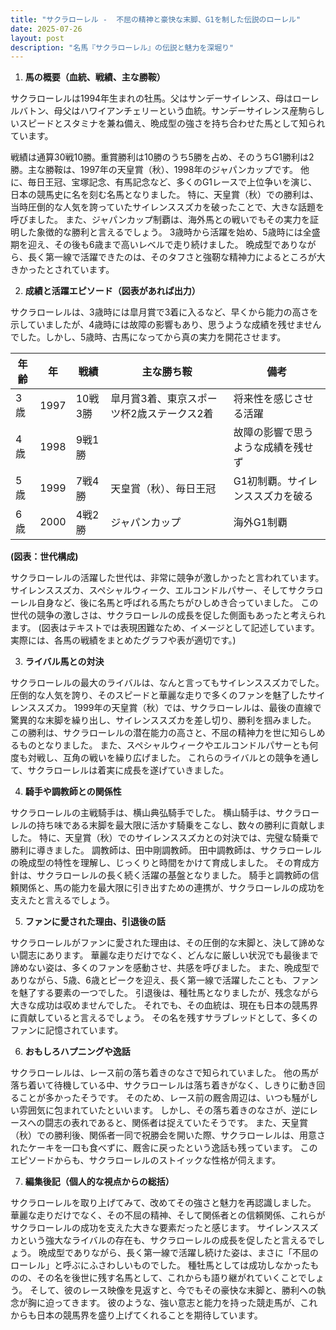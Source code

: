 ```yaml
---
title: "サクラローレル -  不屈の精神と豪快な末脚、G1を制した伝説のローレル"
date: 2025-07-26
layout: post
description: "名馬『サクラローレル』の伝説と魅力を深堀り"
---
```


1. **馬の概要（血統、戦績、主な勝鞍）**

サクラローレルは1994年生まれの牡馬。父はサンデーサイレンス、母はローレルバトン、母父はハワイアンチェリーという血統。サンデーサイレンス産駒らしいスピードとスタミナを兼ね備え、晩成型の強さを持ち合わせた馬として知られています。

戦績は通算30戦10勝。重賞勝利は10勝のうち5勝を占め、そのうちG1勝利は2勝。主な勝鞍は、1997年の天皇賞（秋）、1998年のジャパンカップです。  他に、毎日王冠、宝塚記念、有馬記念など、多くのG1レースで上位争いを演じ、日本の競馬史に名を刻む名馬となりました。  特に、天皇賞（秋）での勝利は、当時圧倒的な人気を誇っていたサイレンススズカを破ったことで、大きな話題を呼びました。  また、ジャパンカップ制覇は、海外馬との戦いでもその実力を証明した象徴的な勝利と言えるでしょう。  3歳時から活躍を始め、5歳時には全盛期を迎え、その後も6歳まで高いレベルで走り続けました。  晩成型でありながら、長く第一線で活躍できたのは、そのタフさと強靭な精神力によるところが大きかったとされています。


2. **成績と活躍エピソード（図表があれば出力）**

サクラローレルは、3歳時には皐月賞で3着に入るなど、早くから能力の高さを示していましたが、4歳時には故障の影響もあり、思うような成績を残せませんでした。しかし、5歳時、古馬になってから真の実力を開花させます。

| 年齢 | 年 | 戦績 | 主な勝ち鞍 | 備考 |
|---|---|---|---|---|
| 3歳 | 1997 | 10戦3勝 |  皐月賞3着、東京スポーツ杯2歳ステークス2着 |  将来性を感じさせる活躍 |
| 4歳 | 1998 | 9戦1勝 |  | 故障の影響で思うような成績を残せず |
| 5歳 | 1999 | 7戦4勝 | 天皇賞（秋）、毎日王冠 |  G1初制覇。サイレンススズカを破る |
| 6歳 | 2000 | 4戦2勝 | ジャパンカップ |  海外G1制覇 |


**(図表：世代構成)**

サクラローレルの活躍した世代は、非常に競争が激しかったと言われています。  サイレンススズカ、スペシャルウィーク、エルコンドルパサー、そしてサクラローレル自身など、後に名馬と呼ばれる馬たちがひしめき合っていました。  この世代の競争の激しさは、サクラローレルの成長を促した側面もあったと考えられます。  (図表はテキストでは表現困難なため、イメージとして記述しています。実際には、各馬の戦績をまとめたグラフや表が適切です。)


3. **ライバル馬との対決**

サクラローレルの最大のライバルは、なんと言ってもサイレンススズカでした。  圧倒的な人気を誇り、そのスピードと華麗な走りで多くのファンを魅了したサイレンススズカ。  1999年の天皇賞（秋）では、サクラローレルは、最後の直線で驚異的な末脚を繰り出し、サイレンススズカを差し切り、勝利を掴みました。  この勝利は、サクラローレルの潜在能力の高さと、不屈の精神力を世に知らしめるものとなりました。  また、スペシャルウィークやエルコンドルパサーとも何度も対戦し、互角の戦いを繰り広げました。  これらのライバルとの競争を通して、サクラローレルは着実に成長を遂げていきました。


4. **騎手や調教師との関係性**

サクラローレルの主戦騎手は、横山典弘騎手でした。  横山騎手は、サクラローレルの持ち味である末脚を最大限に活かす騎乗をこなし、数々の勝利に貢献しました。  特に、天皇賞（秋）でのサイレンススズカとの対決では、完璧な騎乗で勝利に導きました。  調教師は、田中剛調教師。  田中調教師は、サクラローレルの晩成型の特性を理解し、じっくりと時間をかけて育成しました。  その育成方針は、サクラローレルの長く続く活躍の基盤となりました。  騎手と調教師の信頼関係と、馬の能力を最大限に引き出すための連携が、サクラローレルの成功を支えたと言えるでしょう。


5. **ファンに愛された理由、引退後の話**

サクラローレルがファンに愛された理由は、その圧倒的な末脚と、決して諦めない闘志にあります。  華麗な走りだけでなく、どんなに厳しい状況でも最後まで諦めない姿は、多くのファンを感動させ、共感を呼びました。  また、晩成型でありながら、5歳、6歳とピークを迎え、長く第一線で活躍したことも、ファンを魅了する要素の一つでした。  引退後は、種牡馬となりましたが、残念ながら大きな成功は収めませんでした。  それでも、その血統は、現在も日本の競馬界に貢献していると言えるでしょう。  その名を残すサラブレッドとして、多くのファンに記憶されています。


6. **おもしろハプニングや逸話**

サクラローレルは、レース前の落ち着きのなさで知られていました。  他の馬が落ち着いて待機している中、サクラローレルは落ち着きがなく、しきりに動き回ることが多かったそうです。  そのため、レース前の厩舎周辺は、いつも騒がしい雰囲気に包まれていたといいます。  しかし、その落ち着きのなさが、逆にレースへの闘志の表れであると、関係者は捉えていたそうです。  また、天皇賞（秋）での勝利後、関係者一同で祝勝会を開いた際、サクラローレルは、用意されたケーキを一口も食べずに、厩舎に戻ったという逸話も残っています。  このエピソードからも、サクラローレルのストイックな性格が伺えます。


7. **編集後記（個人的な視点からの総括）**

サクラローレルを取り上げてみて、改めてその強さと魅力を再認識しました。  華麗な走りだけでなく、その不屈の精神、そして関係者との信頼関係、これらがサクラローレルの成功を支えた大きな要素だったと感じます。  サイレンススズカという強大なライバルの存在も、サクラローレルの成長を促したと言えるでしょう。  晩成型でありながら、長く第一線で活躍し続けた姿は、まさに「不屈のローレル」と呼ぶにふさわしいものでした。  種牡馬としては成功しなかったものの、その名を後世に残す名馬として、これからも語り継がれていくことでしょう。  そして、彼のレース映像を見返すと、今でもその豪快な末脚と、勝利への執念が胸に迫ってきます。  彼のような、強い意志と能力を持った競走馬が、これからも日本の競馬界を盛り上げてくれることを期待しています。
